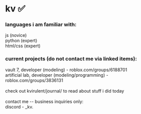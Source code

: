 # kv ✅

### languages i am familiar with:<br/>
js (novice)<br/>
python (expert)<br/>
html/css (expert)<br/>

### current projects (do not contact me via linked items):<br/>
vault 7, developer (modeling) - roblox.com/groups/6188701<br/>
artificial lab, developer (modeling/programming) - roblox.com/groups/3836131<br/>
<br/>
check out kvirulent/journal/ to read about stuff i did today<br/>
<br/>
contact me -- business inquiries only: <br/>
discord - _kv.
